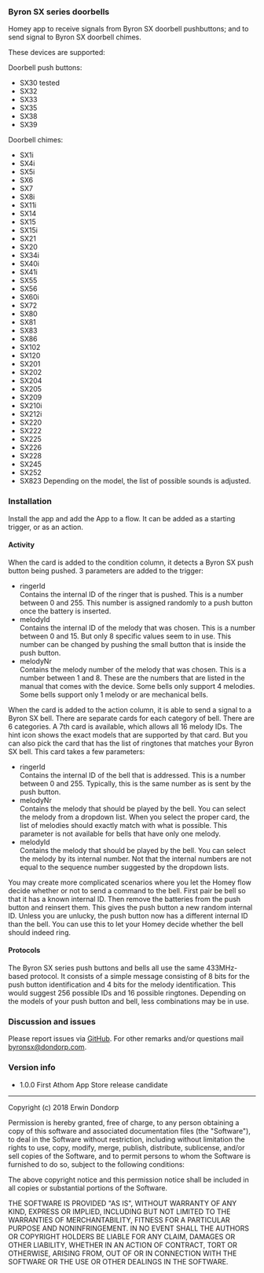 
### Byron SX series doorbells
Homey app to receive signals from Byron SX doorbell pushbuttons; and to send signal to Byron SX doorbell chimes.

These devices are supported:

Doorbell push buttons:
* SX30 tested
* SX32 
* SX33
* SX35
* SX38
* SX39

Doorbell chimes:
* SX1i
* SX4i
* SX5i
* SX6
* SX7
* SX8i
* SX11i
* SX14
* SX15
* SX15i
* SX21
* SX20
* SX34i
* SX40i
* SX41i
* SX55
* SX56
* SX60i
* SX72
* SX80
* SX81
* SX83
* SX86
* SX102
* SX120
* SX201
* SX202
* SX204
* SX205
* SX209
* SX210i
* SX212i
* SX220
* SX222
* SX225
* SX226
* SX228
* SX245
* SX252
* SX823
Depending on the model, the list of possible sounds is adjusted.

### Installation
Install the app and add the App to a flow. 
It can be added as a starting trigger, or as an action.

#### Activity

When the card is added to the condition column, it detects a Byron SX push button being pushed. 3 parameters are added to the trigger:
* ringerId\
Contains the internal ID of the ringer that is pushed. This is a number between 0 and 255. This number is assigned randomly to a push button once the battery is inserted.
* melodyId\
Contains the internal ID of the melody that was chosen. This is a number between 0 and 15. But only 8 specific values seem to in use. This number can be changed by pushing the small button that is inside the push button.
* melodyNr\
Contains the melody number of the melody that was chosen. This is a number between 1 and 8. These are the numbers that are listed in the manual that comes with the device. Some bells only support 4 melodies. Some bells support only 1 melody or are mechanical bells.

When the card is added to the action column, it is able to send a signal to a Byron SX bell. There are separate cards for each category of bell. There are 6 categories. A 7th card is available, which allows all 16 melody IDs. The hint icon shows the exact models that are supported by that card. But you can also pick the card that has the list of ringtones that matches your Byron SX bell. This card takes a few parameters:
* ringerId\
Contains the internal ID of the bell that is addressed. This is a number between 0 and 255. Typically, this is the same number as is sent by the push button.
* melodyNr\
Contains the melody that should be played by the bell. You can select the melody from a dropdown list. When you select the proper card, the list of melodies should exactly match with what is possible. This parameter is not available for bells that have only one melody.
* melodyId\
Contains the melody that should be played by the bell. You can select the melody by its internal number. Not that the internal numbers are not equal to the sequence number suggested by the dropdown lists.

You may create more complicated scenarios where you let the Homey flow decide whether or not to send a command to the bell. First pair be bell so that it has a known internal ID. Then remove the batteries from the push button and reinsert them. This gives the push button a new random internal ID. Unless you are unlucky, the push button now has a different internal ID than the bell. You can use this to let your Homey decide whether the bell should indeed ring.

#### Protocols
The Byron SX series push buttons and bells all use the same 433MHz-based protocol. It consists of a simple message consisting of 8 bits for the push button identification and 4 bits for the melody identification. This would suggest 256 possible IDs and 16 possible ringtones. Depending on the models of your push button and bell, less combinations may be in use.

### Discussion and issues
Please report issues via [GitHub](https://github.com/erwindon/com.dondorp.homey.byronsx/issues). For other remarks and/or questions mail byronsx@dondorp.com.

### Version info
* 1.0.0 First Athom App Store release candidate

----------


Copyright (c) 2018 Erwin Dondorp

Permission is hereby granted, free of charge, to any person obtaining a copy of this software and associated documentation files (the "Software"), to deal in the Software without restriction, including without limitation the rights to use, copy, modify, merge, publish, distribute, sublicense, and/or sell copies of the Software, and to permit persons to whom the Software is furnished to do so, subject to the following conditions:

The above copyright notice and this permission notice shall be included in all copies or substantial portions of the Software.

THE SOFTWARE IS PROVIDED "AS IS", WITHOUT WARRANTY OF ANY KIND, EXPRESS OR IMPLIED, INCLUDING BUT NOT LIMITED TO THE WARRANTIES OF MERCHANTABILITY, FITNESS FOR A PARTICULAR PURPOSE AND NONINFRINGEMENT. IN NO EVENT SHALL THE AUTHORS OR COPYRIGHT HOLDERS BE LIABLE FOR ANY CLAIM, DAMAGES OR OTHER LIABILITY, WHETHER IN AN ACTION OF CONTRACT, TORT OR OTHERWISE, ARISING FROM, OUT OF OR IN CONNECTION WITH THE SOFTWARE OR THE USE OR OTHER DEALINGS IN THE SOFTWARE.
